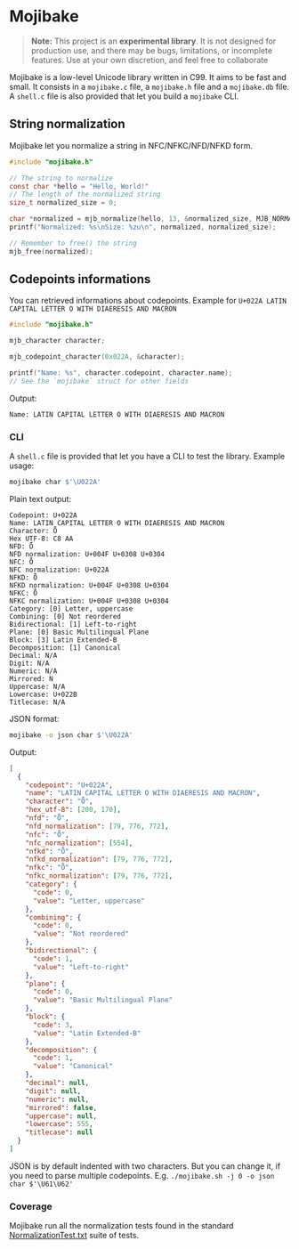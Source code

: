# Mojibake

> **Note:**
> This project is an **experimental library**. It is not designed for production
> use, and there may be bugs, limitations, or incomplete features. Use at your
> own discretion, and feel free to collaborate

Mojibake is a low-level Unicode library written in C99. It aims to be fast and small. It consists in
a `mojibake.c` file, a `mojibake.h` file and a `mojibake.db` file. A `shell.c` file is also provided that
let you build a `mojibake` CLI.

## String normalization

Mojibake let you normalize a string in NFC/NFKC/NFD/NFKD form.

```c
#include "mojibake.h"

// The string to normalize
const char *hello = "Hello, World!"
// The length of the normalized string
size_t normalized_size = 0;

char *normalized = mjb_normalize(hello, 13, &normalized_size, MJB_NORMALIZATION_NFC);
printf("Normalized: %s\nSize: %zu\n", normalized, normalized_size);

// Remember to free() the string
mjb_free(normalized);

```

## Codepoints informations

You can retrieved informations about codepoints. Example for `U+022A LATIN CAPITAL LETTER O WITH DIAERESIS AND MACRON`

```c
#include "mojibake.h"

mjb_character character;

mjb_codepoint_character(0x022A, &character);

printf("Name: %s", character.codepoint, character.name);
// See the `mojibake` struct for other fields
```

Output:

```
Name: LATIN CAPITAL LETTER O WITH DIAERESIS AND MACRON
```

### CLI

A `shell.c` file is provided that let you have a CLI to test the library. Example usage:

```sh
mojibake char $'\U022A'
```

Plain text output:

```
Codepoint: U+022A
Name: LATIN CAPITAL LETTER O WITH DIAERESIS AND MACRON
Character: Ȫ
Hex UTF-8: C8 AA
NFD: Ȫ
NFD normalization: U+004F U+0308 U+0304
NFC: Ȫ
NFC normalization: U+022A
NFKD: Ȫ
NFKD normalization: U+004F U+0308 U+0304
NFKC: Ȫ
NFKC normalization: U+004F U+0308 U+0304
Category: [0] Letter, uppercase
Combining: [0] Not reordered
Bidirectional: [1] Left-to-right
Plane: [0] Basic Multilingual Plane
Block: [3] Latin Extended-B
Decomposition: [1] Canonical
Decimal: N/A
Digit: N/A
Numeric: N/A
Mirrored: N
Uppercase: N/A
Lowercase: U+022B
Titlecase: N/A
```

JSON format:

```sh
mojibake -o json char $'\U022A'
```

Output:

```json
[
  {
    "codepoint": "U+022A",
    "name": "LATIN CAPITAL LETTER O WITH DIAERESIS AND MACRON",
    "character": "Ȫ",
    "hex_utf-8": [200, 170],
    "nfd": "Ȫ",
    "nfd_normalization": [79, 776, 772],
    "nfc": "Ȫ",
    "nfc_normalization": [554],
    "nfkd": "Ȫ",
    "nfkd_normalization": [79, 776, 772],
    "nfkc": "Ȫ",
    "nfkc_normalization": [79, 776, 772],
    "category": {
      "code": 0,
      "value": "Letter, uppercase"
    },
    "combining": {
      "code": 0,
      "value": "Not reordered"
    },
    "bidirectional": {
      "code": 1,
      "value": "Left-to-right"
    },
    "plane": {
      "code": 0,
      "value": "Basic Multilingual Plane"
    },
    "block": {
      "code": 3,
      "value": "Latin Extended-B"
    },
    "decomposition": {
      "code": 1,
      "value": "Canonical"
    },
    "decimal": null,
    "digit": null,
    "numeric": null,
    "mirrored": false,
    "uppercase": null,
    "lowercase": 555,
    "titlecase": null
  }
]
```

JSON is by default indented with two characters. But you can change it, if you need to parse
multiple codepoints. E.g. `./mojibake.sh -j 0 -o json char $'\U61\U62'`

### Coverage

Mojibake run all the normalization tests found in the standard
[NormalizationTest.txt](https://www.unicode.org/Public/16.0.0/ucd/NormalizationTest.txt) suite of
tests.

